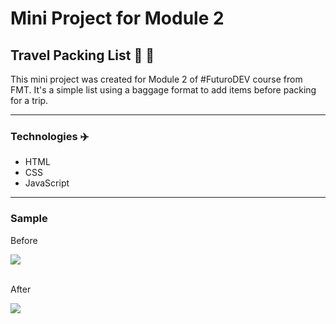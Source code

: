 # Mini Project for Module 2

## Travel Packing List 🧳 🛫

This mini project was created for Module 2 of #FuturoDEV course from FMT. It's a simple list using a baggage format to add items before packing for a trip. 

---

### Technologies ✈️

- HTML
- CSS
- JavaScript

---

### Sample

Before

<img src="/assets/02-packlist-project-screen.png">
<br><br>

After

<img src="/assets/04-packlist-project-screen.png">
